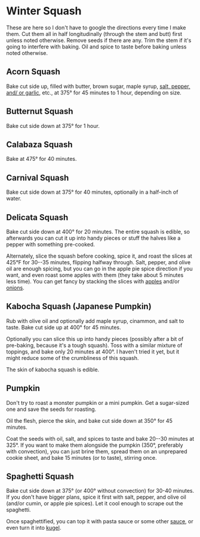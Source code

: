 # Winter Squash

These are here so I don't have to google the directions every time I make them.  Cut them all in half longitudinally (through the stem and butt) first unless noted otherwise.  Remove seeds if there are any.  Trim the stem if it's going to interfere with baking.  Oil and spice to taste before baking unless noted otherwise.

## Acorn Squash

Bake cut side up, filled with butter, brown sugar, maple syrup, [salt, pepper, and/ or garlic](https://www.thekitchn.com/how-to-cook-acorn-squash-223015), etc., at 375° for 45 minutes to 1 hour, depending on size.

## Butternut Squash

Bake cut side down at 375° for 1 hour.

## Calabaza Squash

Bake at 475° for 40 minutes.

## Carnival Squash

Bake cut side down at 375° for 40 minutes, optionally in a half-inch of water.

## Delicata Squash

Bake cut side down at 400° for 20 minutes.  The entire squash is edible, so afterwards you can cut it up into handy pieces or stuff the halves like a pepper with something pre-cooked.

Alternately, slice the squash before cooking, spice it, and roast the slices at 425°F for 30--35 minutes, flipping halfway through.  Salt, pepper, and olive oil are enough spicing, but you can go in the apple pie spice direction if you want, and even roast some apples with them (they take about 5 minutes less time).  You can get fancy by stacking the slices with [apples](https://www.theredheadbaker.com/delicata-squash-and-apple-stacks/) and/or [onions](https://brucebradley.com/recipes/recipe-roasted-delicata-apple-and-onion-tian/).

## Kabocha Squash (Japanese Pumpkin)

Rub with olive oil and optionally add maple syrup, cinammon, and salt to taste.   Bake cut side up at 400° for 45 minutes.

Optionally you can slice this up into handy pieces (possibly after a bit of pre-baking, because it's a tough squash).  Toss with a similar mixture of toppings, and bake only 20 minutes at 400°.  I haven't tried it yet, but it might reduce some of the crumbliness of this squash.

The skin of kabocha squash is edible.

## Pumpkin

Don't try to roast a monster pumpkin or a mini pumpkin.  Get a sugar-sized one and save the seeds for roasting.

Oil the flesh, pierce the skin, and bake cut side down at 350° for 45 minutes.

Coat the seeds with oil, salt, and spices to taste and bake 20--30 minutes at 325°.  If you want to make them alongside the pumpkin (350°, preferably with convection), you can just brine them, spread them on an unprepared cookie sheet, and bake 15 minutes (or to taste), stirring once.

## Spaghetti Squash

Bake cut side down at 375° (or 400° without convection) for 30-40 minutes.  If you don't have bigger plans, spice it first with salt, pepper, and olive oil (and/or cumin, or apple pie spices).  Let it cool enough to scrape out the spaghetti.

Once spaghettified, you can top it with pasta sauce or some other [sauce](https://www.tasteofhome.com/recipes/spaghetti-squash-with-apples-bacon-and-walnuts/), or even turn it into [kugel](http://www.carascravings.com/2012/03/passover-prep-sweet-spaghetti-squash-kugel-with-apples-and-raisins.html).
